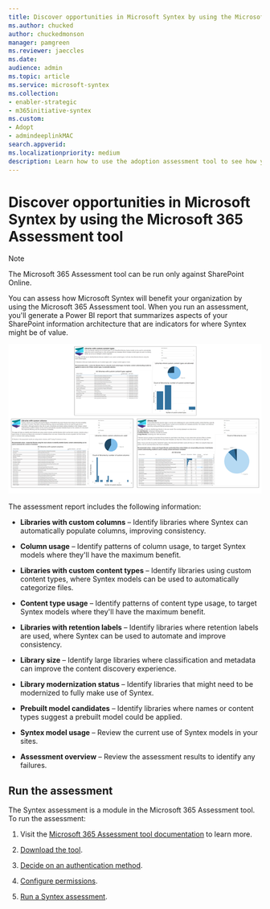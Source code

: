 ```yaml
---
title: Discover opportunities in Microsoft Syntex by using the Microsoft 365 Assessment tool
ms.author: chucked
author: chuckedmonson
manager: pamgreen
ms.reviewer: jaeccles
ms.date:
audience: admin
ms.topic: article
ms.service: microsoft-syntex
ms.collection:
- enabler-strategic
- m365initiative-syntex
ms.custom: 
- Adopt
- admindeeplinkMAC
search.appverid:
ms.localizationpriority: medium
description: Learn how to use the adoption assessment tool to see how your organization can benefit from Microsoft Syntex.
---
```


# Discover opportunities in Microsoft Syntex by using the Microsoft 365 Assessment tool

> [!NOTE]
> The Microsoft 365 Assessment tool can be run only against SharePoint Online. 

You can assess how Microsoft Syntex will benefit your organization by using the Microsoft 365 Assessment tool. When you run an assessment, you'll generate a Power BI report that summarizes aspects of your SharePoint information architecture that are indicators for where Syntex might be of value.

![Image of three sample report pages in the Power BI summary.](../media/content-understanding/assessment-tool-reports.png)

The assessment report includes the following information: 

- **Libraries with custom columns** – Identify libraries where Syntex can automatically populate columns, improving consistency. 

- **Column usage** – Identify patterns of column usage, to target Syntex models where they'll have the maximum benefit. 

- **Libraries with custom content types** – Identify libraries using custom content types, where Syntex models can be used to automatically categorize files. 

- **Content type usage** – Identify patterns of content type usage, to target Syntex models where they'll have the maximum benefit. 

- **Libraries with retention labels** – Identify libraries where retention labels are used, where Syntex can be used to automate and improve consistency. 

- **Library size** – Identify large libraries where classification and metadata can improve the content discovery experience. 

- **Library modernization status** – Identify libraries that might need to be modernized to fully make use of Syntex. 

- **Prebuilt model candidates** – Identify libraries where names or content types suggest a prebuilt model could be applied. 

- **Syntex model usage** – Review the current use of Syntex models in your sites. 

- **Assessment overview** – Review the assessment results to identify any failures. 

## Run the assessment

The Syntex assessment is a module in the Microsoft 365 Assessment tool. To run the assessment: 

1. Visit the [Microsoft 365 Assessment tool documentation](https://pnp.github.io/pnpassessment/index.html) to learn more.

2. [Download the tool](https://pnp.github.io/pnpassessment/using-the-assessment-tool/download.html). 

3. [Decide on an authentication method](https://pnp.github.io/pnpassessment/using-the-assessment-tool/setupauth.html).

4. [Configure permissions](https://pnp.github.io/pnpassessment/sharepoint-syntex/requirements.html). 

5. [Run a Syntex assessment](https://pnp.github.io/pnpassessment/sharepoint-syntex/assess.html). 


